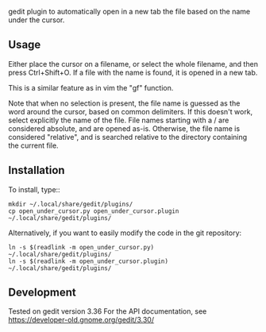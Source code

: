 gedit plugin to automatically open in a new tab the file based on the name under the cursor.

Usage
-----

Either place the cursor on a filename, or select the whole filename, and then
press Ctrl+Shift+O. If a file with the name is found, it is opened in a new tab.

This is a similar feature as in vim the "gf" function.

Note that when no selection is present, the file name is guessed as the word
around the cursor, based on common delimiters. If this doesn't work, select
explicitly the name of the file.
File names starting with a / are considered absolute, and are opened as-is. Otherwise,
the file name is considered "relative", and is searched relative to the directory
containing the current file.

Installation
------------
To install, type::

    mkdir ~/.local/share/gedit/plugins/
    cp open_under_cursor.py open_under_cursor.plugin ~/.local/share/gedit/plugins/
    
Alternatively, if you want to easily modify the code in the git repository:

    ln -s $(readlink -m open_under_cursor.py) ~/.local/share/gedit/plugins/
    ln -s $(readlink -m open_under_cursor.plugin) ~/.local/share/gedit/plugins/

Development
-----------
Tested on gedit version 3.36
For the API documentation, see https://developer-old.gnome.org/gedit/3.30/
